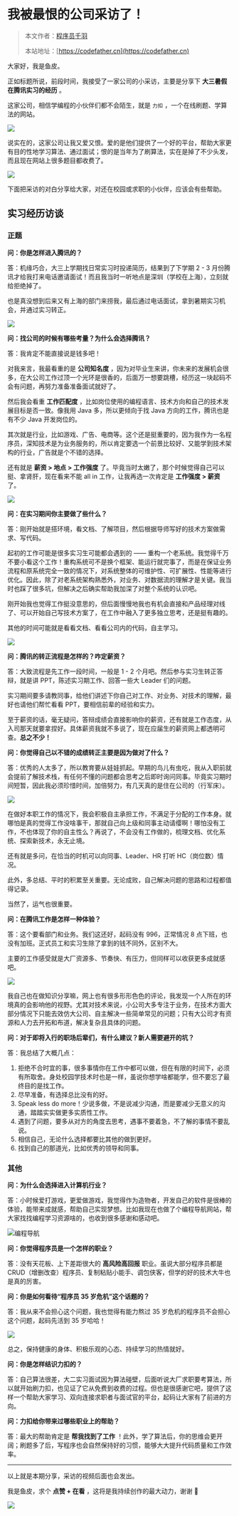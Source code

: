 # 我被最恨的公司采访了！

> 本文作者：[程序员千羽](https://yuyuanweb.feishu.cn/wiki/Abldw5WkjidySxkKxU2cQdAtnah)
>
> 本站地址：[https://codefather.cn](https://codefather.cn)

大家好，我是鱼皮。

正如标题所说，前段时间，我接受了一家公司的小采访，主要是分享下 **大三暑假在腾讯实习的经历** 。

这家公司，相信学编程的小伙伴们都不会陌生，就是 `力扣` ，一个在线刷题、学算法的网站。

![](https://pic.yupi.icu/5563/202311031448543.png)

说实在的，这家公司让我又爱又恨。爱的是他们提供了一个好的平台，帮助大家更有目的性地学习算法、通过面试；恨的是当年为了刷算法，实在是掉了不少头发，而且现在网站上很多题目都收费了。

![](https://pic.yupi.icu/5563/202311031448374.png)

下面把采访的对白分享给大家，对还在校园或求职的小伙伴，应该会有些帮助。

## 实习经历访谈

### 正题

**问：你是怎样进入腾讯的？**

答：机缘巧合，大三上学期找日常实习时投递简历，结果到了下学期 2 - 3 月份腾讯才给我打来电话邀请面试！而且我当时一听地点是深圳（学校在上海），立刻就给拒绝掉了。

也是真没想到后来又有上海的部门来捞我，最后通过电话面试，拿到暑期实习机会，并通过实习转正。

![](https://pic.yupi.icu/5563/202311031448607.png)

**问：找公司的时候有哪些考量？为什么会选择腾讯？**

答：我肯定不能直接说是钱多吧！

对我来言，我最看重的是 **公司知名度** ，因为对毕业生来讲，你未来的发展机会很多，在大公司工作过顶一个光环是很香的，后面万一想要跳槽，经历这一块起码不会有问题，再努力准备准备面试就好了。

然后我会看重 **工作匹配度** ，比如岗位使用的编程语言、技术方向和自己的技术发展目标是否一致。像我用 Java 多，所以更倾向于找 Java 方向的工作，腾讯也是有不少 Java 开发岗位的。

其次就是行业，比如游戏、广告、电商等。这个还是挺重要的，因为我作为一名程序员，深知技术是为业务服务的，所以肯定要选一个前景比较好、又能学到技术架构的行业，广告就是个不错的选择。

还有就是 **薪资 > 地点 > 工作强度** 了。毕竟当时太嫩了，那个时候觉得自己可以挺、拿肾肝，现在看来不能 all in 工作，让我再选一次肯定是 **工作强度 > 薪资** 了。

![](https://pic.yupi.icu/5563/202311031448259.png)

**问：在实习期间你主要做了些什么？**

答：刚开始就是搭环境，看文档、了解项目，然后根据导师写好的技术方案做需求、写代码。

起初的工作可能是很多实习生可能都会遇到的 —— 重构一个老系统。我觉得千万不要小看这个工作！重构系统可不是换个框架、能运行就完事了，而是在保证业务流程和原系统完全一致的情况下，对系统整体的可维护性、可扩展性、性能等进行优化。因此，除了对老系统架构熟悉外，对业务、对数据流的理解才是关键。我当时也踩了很多坑，但解决之后确实帮助我加深了对整个系统的认识吧。

刚开始我也觉得工作挺没意思的，但后面慢慢地我也有机会直接和产品经理对线了、可以开始自己写技术方案了，在工作中融入了更多独立思考，还是挺有趣的。

其他的时间可能就是看看文档、看看公司内的代码，自主学习。

![](https://pic.yupi.icu/5563/202311031448256.png)

**问：腾讯的转正流程是怎样的？咋定薪资？**

答：大致流程是先工作一段时间，一般是 1 - 2 个月吧。然后参与实习生转正答辩，就是讲 PPT，陈述实习期工作、回答一些大 Leader 们的问题。

实习期间要多请教同事，给他们讲述下你自己对工作、对业务、对技术的理解，最好也请他们帮忙看看 PPT，要相信前辈的经验和实力。

至于薪资的话，毫无疑问，答辩成绩会直接影响你的薪资，还有就是工作态度，从入司那天就要拿捏好。具体薪资我就不多说了，现在应届生的薪资网上都透明可查。**总之不少！**

**问：你觉得自己以不错的成绩转正主要是因为做对了什么？**

答：优秀的人太多了，所以教育要从娃娃抓起。早期的鸟儿有虫吃，我从入职前就会提前了解技术栈，有任何不懂的问题都会思考之后即时询问同事。毕竟实习期时间短暂，因此我必须珍惜时间，加倍努力，有几天真的是住在公司的（行军床）。

![](https://pic.yupi.icu/5563/202311031448481.png)

在做好本职工作的情况下，我会积极自主承担工作，不满足于分配的工作本身。就哪怕是真的觉得工作没啥事干，那就自己向上级和同事主动请缨啊！哪怕没有工作，不也体现了你的自主性么？再说了，不会没有工作做的，梳理文档、优化系统、探索新技术，永无止境。

还有就是多问，在恰当的时机可以向同事、Leader、HR 打听 HC（岗位数）情况。

此外，多总结、平时的积累至关重要。无论成败，自己解决问题的思路和过程都值得记录。

当然了，运气也很重要。

**问：在腾讯工作是怎样一种体验？**

答：这个要看部门和业务。我们这还好，起码没有 996，正常情况 8 点下班，也没有加班。正式员工和实习生除了拿到的钱不同外，区别不大。

主要的工作感受就是大厂资源多、节奏快、有压力，但同样可以收获更多成就感吧。

![](https://pic.yupi.icu/5563/202311031448542.jpeg)

我自己也在做知识分享嘛，网上也有很多形形色色的评论，我发现一个人所在的环境真的会影响他的视野。尤其对技术来说，小公司大多专注于业务，在技术方面大部分情况下只能去效仿大公司、自主解决一些简单常见的问题；只有大公司才有资源和人力去开拓和布道，解决复杂且具体的问题。

**问：对于即将入行的职场后辈们，有什么建议？新人需要避开的坑？**

答：我总结了大概几点：

1. 拒绝不合时宜的事，很多事情你在工作中都可以做，但在有限的时间下，必须有所取舍。身处校园学技术时也是一样，虽说你想学啥都能学，但不要忘了最终目的是找工作。
2. 尽早准备，有选择总比没有的好。
3. Speak less do more！少说多做，不是说减少沟通，而是要减少无意义的沟通，踏踏实实做更多实质性工作。
4. 遇到了问题，要多从对方的角度去思考，遇事不要着急，不了解的事情不要乱说。
5. 相信自己，无论什么选择都要比其他的做到更好。
6. 找到自己的那道光，比如优秀的领导和同事。

### 其他

**问：为什么会选择进入计算机行业？**

答：小时候爱打游戏，更爱做游戏，我觉得作为造物者，开发自己的软件是很棒的体验，能带来成就感，帮助自己实现梦想。比如我现在也做了个编程导航网站，帮大家找找编程学习资源啥的，也收到很多感谢和感动吧。

![](https://pic.yupi.icu/5563/202311031448787.png)编程导航

**问：你觉得程序员是一个怎样的职业？**

答：没有天花板、上下差距很大的 **高风险高回报** 职业。虽说大部分程序员都是 CRUD（增删改查）程序员、复制粘贴小能手、调包侠客，但学的好的技术大牛也是真的厉害。

**问：你是如何看待“程序员 35 岁危机”这个话题的？**

答：我从来不会担心这个问题，我也觉得有能力熬过 35 岁危机的程序员不会担心这个问题，起码先活到 35 岁哈哈！

![](https://pic.yupi.icu/5563/202311031448384.png)

总之，保持健康的身体、积极乐观的心态、持续学习的热情就好。

**问：你是怎样结识力扣的？**

答：自己算法很差，大二实习面试因为算法碰壁，后面听说大厂求职要考算法，所以就开始刷力扣，也见证了它从免费到收费的过程。但也是很感谢它吧，提供了这样一个帮助大家学习、双向连接求职者与面试官的平台，起码让大家有了前进的方向。

**问：力扣给你带来过哪些职业上的帮助？**

答：最大的帮助肯定是 **帮我找到了工作** ！此外，学了算法后，你的思维会更开阔；刷题多了后，写程序也会自然保持好的习惯，能够大大提升代码质量和工作效率。



------


以上就是本期分享，采访的视频后面也会发出。

我是鱼皮，求个 **点赞 + 在看** ，这将是我持续创作的最大动力，谢谢 🙏

![](https://pic.yupi.icu/5563/202311031448883.png)